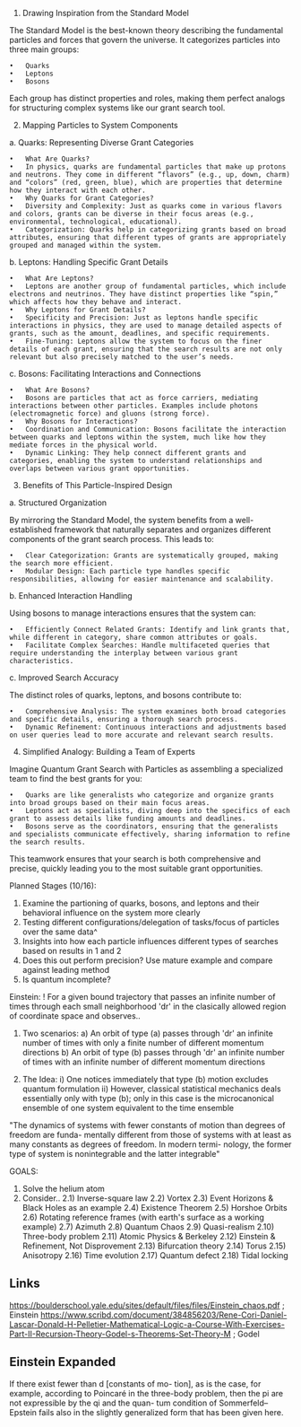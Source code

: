 1. Drawing Inspiration from the Standard Model

The Standard Model is the best-known theory describing the fundamental particles and forces that govern the universe. It categorizes particles into three main groups:

	•	Quarks
	•	Leptons
	•	Bosons

Each group has distinct properties and roles, making them perfect analogs for structuring complex systems like our grant search tool.

2. Mapping Particles to System Components

a. Quarks: Representing Diverse Grant Categories

	•	What Are Quarks?
	•	In physics, quarks are fundamental particles that make up protons and neutrons. They come in different “flavors” (e.g., up, down, charm) and “colors” (red, green, blue), which are properties that determine how they interact with each other.
	•	Why Quarks for Grant Categories?
	•	Diversity and Complexity: Just as quarks come in various flavors and colors, grants can be diverse in their focus areas (e.g., environmental, technological, educational).
	•	Categorization: Quarks help in categorizing grants based on broad attributes, ensuring that different types of grants are appropriately grouped and managed within the system.

b. Leptons: Handling Specific Grant Details

	•	What Are Leptons?
	•	Leptons are another group of fundamental particles, which include electrons and neutrinos. They have distinct properties like “spin,” which affects how they behave and interact.
	•	Why Leptons for Grant Details?
	•	Specificity and Precision: Just as leptons handle specific interactions in physics, they are used to manage detailed aspects of grants, such as the amount, deadlines, and specific requirements.
	•	Fine-Tuning: Leptons allow the system to focus on the finer details of each grant, ensuring that the search results are not only relevant but also precisely matched to the user’s needs.

c. Bosons: Facilitating Interactions and Connections

	•	What Are Bosons?
	•	Bosons are particles that act as force carriers, mediating interactions between other particles. Examples include photons (electromagnetic force) and gluons (strong force).
	•	Why Bosons for Interactions?
	•	Coordination and Communication: Bosons facilitate the interaction between quarks and leptons within the system, much like how they mediate forces in the physical world.
	•	Dynamic Linking: They help connect different grants and categories, enabling the system to understand relationships and overlaps between various grant opportunities.

3. Benefits of This Particle-Inspired Design

a. Structured Organization

By mirroring the Standard Model, the system benefits from a well-established framework that naturally separates and organizes different components of the grant search process. This leads to:

	•	Clear Categorization: Grants are systematically grouped, making the search more efficient.
	•	Modular Design: Each particle type handles specific responsibilities, allowing for easier maintenance and scalability.

b. Enhanced Interaction Handling

Using bosons to manage interactions ensures that the system can:

	•	Efficiently Connect Related Grants: Identify and link grants that, while different in category, share common attributes or goals.
	•	Facilitate Complex Searches: Handle multifaceted queries that require understanding the interplay between various grant characteristics.

c. Improved Search Accuracy

The distinct roles of quarks, leptons, and bosons contribute to:

	•	Comprehensive Analysis: The system examines both broad categories and specific details, ensuring a thorough search process.
	•	Dynamic Refinement: Continuous interactions and adjustments based on user queries lead to more accurate and relevant search results.

4. Simplified Analogy: Building a Team of Experts

Imagine Quantum Grant Search with Particles as assembling a specialized team to find the best grants for you:

	•	Quarks are like generalists who categorize and organize grants into broad groups based on their main focus areas.
	•	Leptons act as specialists, diving deep into the specifics of each grant to assess details like funding amounts and deadlines.
	•	Bosons serve as the coordinators, ensuring that the generalists and specialists communicate effectively, sharing information to refine the search results.

This teamwork ensures that your search is both comprehensive and precise, quickly leading you to the most suitable grant opportunities.

Planned Stages (10/16):

  1. Examine the partioning of quarks, bosons, and leptons and their behavioral influence on the system more clearly
  2. Testing different configurations/delegation of tasks/focus of particles over the same data^
  3. Insights into how each particle influences different types of searches based on results in 1 and 2
  4. Does this out perform precision? Use mature example and compare against leading method
  5. Is quantum incomplete?

Einstein:
! For a given bound trajectory that passes an infinite number of times through each small neighborhood 'dr' in the clasically allowed region of coordinate space and observes..

  1. Two scenarios:
    a) An orbit of type (a) passes through 'dr' an infinite number of times with only a finite number of different momentum directions
    b) An orbit of type (b) passes through 'dr' an infinite number of times with an infinite number of different momentum directions

  2. The Idea:
    i) One notices immediately that type (b) motion excludes quantum formulation
    ii) However, classical statistical mechanics deals essentially only with type (b); only in this case is the microcanonical ensemble of one system equivalent to the time ensemble

"The dynamics of systems with fewer constants of motion than degrees of freedom are funda- mentally different from those of systems with at least as many constants as degrees of freedom. In modern termi- nology, the former type of system is nonintegrable and the latter integrable"

GOALS:

 1. Solve the helium atom
 2. Consider..
   2.1) Inverse-square law
   2.2) Vortex
   2.3) Event Horizons & Black Holes as an example
   2.4) Existence Theorem
   2.5) Horshoe Orbits
   2.6) Rotating reference frames (with earth's surface as a working example)
   2.7) Azimuth
   2.8) Quantum Chaos
   2.9) Quasi-realism
   2.10) Three-body problem
   2.11) Atomic Physics & Berkeley
   2.12) Einstein & Refinement, Not Disprovement
   2.13) Bifurcation theory
   2.14) Torus
   2.15) Anisotropy
   2.16) Time evolution
   2.17) Quantum defect
   2.18) Tidal locking

## Links
https://boulderschool.yale.edu/sites/default/files/files/Einstein_chaos.pdf ; Einstein
https://www.scribd.com/document/384856203/Rene-Cori-Daniel-Lascar-Donald-H-Pelletier-Mathematical-Logic-a-Course-With-Exercises-Part-II-Recursion-Theory-Godel-s-Theorems-Set-Theory-M ; Godel

## Einstein Expanded
If there exist fewer than d [constants of mo- tion], as is the case, for example, according to Poincaré in the three-body problem, then the pi are not expressible by the qi and the quan- tum condition of Sommerfeld–Epstein fails also in the slightly generalized form that has been given here. 
